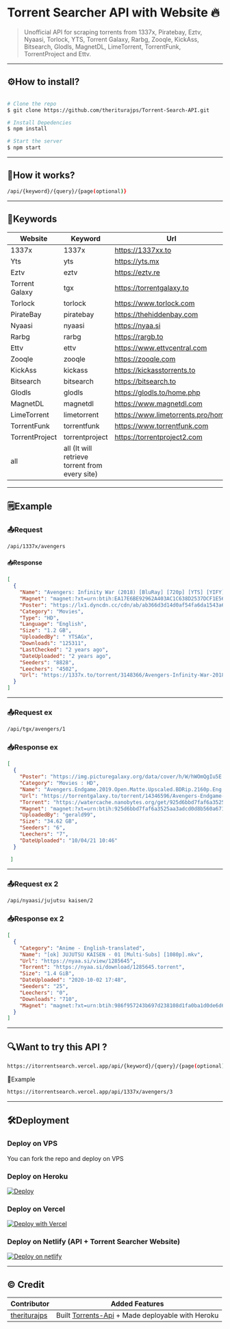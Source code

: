 # Torrent Searcher API with Website 🔥

> Unofficial API for scraping torrents from 1337x, Piratebay, Eztv, Nyaasi, Torlock, YTS, Torrent Galaxy, Rarbg, Zooqle, KickAss, Bitsearch, Glodls, MagnetDL, LimeTorrent, TorrentFunk, TorrentProject and Ettv.

---

## ⚙️How to install?

```sh

# Clone the repo
$ git clone https://github.com/theriturajps/Torrent-Search-API.git

# Install Depedencies
$ npm install

# Start the server
$ npm start

```

---

## 🤔How it works?

```bash
/api/{keyword}/{query}/{page(optional)}

```

---

## 🔏Keywords

| Website        | Keyword                                        | Url                               | Example                                                                                         |
| -------------- | ---------------------------------------------- | --------------------------------- | ----------------------------------------------------------------------------------------------- |
| 1337x          | 1337x                                          | <https://1337xx.to>                 | [/api/1337x/avengers](https://itorrentsearch.vercel.app/api/1337x/avengers)                   |
| Yts            | yts                                            | <https://yts.mx>                    | [/api/yts/avengers](https://itorrentsearch.vercel.app/api/yts/avengers)                       |
| Eztv           | eztv                                           | <https://eztv.re>                   | [/api/eztv/avengers](https://itorrentsearch.vercel.app/api/eztv/avengers)                     |
| Torrent Galaxy | tgx                                            | <https://torrentgalaxy.to>          | [/api/tgx/avengers](https://itorrentsearch.vercel.app/api/tgx/avengers)                       |
| Torlock        | torlock                                        | <https://www.torlock.com>           | [/api/torlock/avengers](https://itorrentsearch.vercel.app/api/torlock/avengers)               |
| PirateBay      | piratebay                                      | <https://thehiddenbay.com>          | [/api/piratebay/avengers](https://itorrentsearch.vercel.app/api/piratebay/avengers)           |
| Nyaasi      | nyaasi                                         | <https://nyaa.si>                   | [/api/nyaasi/umaru](https://itorrentsearch.vercel.app/api/nyaasi/umaru)                       |
| Rarbg          | rarbg                                          | <https://rargb.to>                  | [/api/rarbg/avengers](https://itorrentsearch.vercel.app/api/rarbg/avengers)                   |
| Ettv           | ettv                                           | <https://www.ettvcentral.com>       | [/api/ettv/avengers](https://itorrentsearch.vercel.app/api/ettv/avengers)                     |
| Zooqle         | zooqle                                         | <https://zooqle.com>                | [/api/zooqle/avengers](https://itorrentsearch.vercel.app/api/zooqle/avengers)                 |
| KickAss        | kickass                                        | <https://kickasstorrents.to>        | [/api/kickass/avengers](https://itorrentsearch.vercel.app/api/kickass/avengers)               |
| Bitsearch      | bitsearch                                      | <https://bitsearch.to>              | [/api/bitsearch/avengers](https://itorrentsearch.vercel.app/api/bitsearch/avengers)           |
| Glodls         | glodls                                         | <https://glodls.to/home.php>        | [/api/glodls/avengers](https://itorrentsearch.vercel.app/api/glodls/avengers)                 |
| MagnetDL       | magnetdl                                       | <https://www.magnetdl.com>          | [/api/magnetdl/avengers](https://itorrentsearch.vercel.app/api/magnetdl/avengers)             |
| LimeTorrent    | limetorrent                                    | <https://www.limetorrents.pro/home> | [/api/limetorrent/avengers](https://itorrentsearch.vercel.app/api/limetorrent/avengers)       |
| TorrentFunk    | torrentfunk                                    | <https://www.torrentfunk.com>       | [/api/torrentfunk/avengers](https://itorrentsearch.vercel.app/api/torrentfunk/avengers)       |
| TorrentProject | torrentproject                                 | <https://torrentproject2.com>       | [/api/torrentproject/avengers](https://itorrentsearch.vercel.app/api/torrentproject/avengers) |
| all            | all (It will retrieve torrent from every site) |                                   | [/api/all/avengers](https://itorrentsearch.vercel.app/api/all/avengers)                       |

---

## 🗒️Example

### 📤Request

```bash
/api/1337x/avengers
```

#### 📥Response

```json
[
  {
    "Name": "Avengers: Infinity War (2018) [BluRay] [720p] [YTS] [YIFY]",
    "Magnet": "magnet:?xt=urn:btih:EA17E6BE92962A403AC1C638D2537DCF1E564D26&dn=Avengers%3A+Infinity+War+%282018%29+%5BBluRay%5D+%5B720p%5D+%5BYTS%5D+%5BYIFY%5D&tr=udp%3A%2F%2Ftracker.coppersurfer.tk%3A6969%2Fannounce&tr=udp%3A%2F%2F9.rarbg.com%3A2710%2Fannounce&tr=udp%3A%2F%2Fp4p.arenabg.com%3A1337&tr=udp%3A%2F%2Ftracker.leechers-paradise.org%3A6969&tr=udp%3A%2F%2Ftracker.internetwarriors.net%3A1337&tr=udp%3A%2F%2Ftracker.opentrackr.org%3A1337%2Fannounce&tr=udp%3A%2F%2Ftracker.zer0day.to%3A1337%2Fannounce&tr=udp%3A%2F%2Ftracker.leechers-paradise.org%3A6969%2Fannounce&tr=udp%3A%2F%2Fcoppersurfer.tk%3A6969%2Fannounce",
    "Poster": "https://lx1.dyncdn.cc/cdn/ab/ab366d3d14d0af54fa6da1543a618251.jpg",
    "Category": "Movies",
    "Type": "HD",
    "Language": "English",
    "Size": "1.2 GB",
    "UploadedBy": " YTSAGx",
    "Downloads": "125311",
    "LastChecked": "2 years ago",
    "DateUploaded": "2 years ago",
    "Seeders": "8828",
    "Leechers": "4502",
    "Url": "https://1337x.to/torrent/3148366/Avengers-Infinity-War-2018-BluRay-720p-YTS-YIFY/"
  }
]
```

---

### 📤Request ex

```bash
/api/tgx/avengers/1
```

### 📥Response ex

```json
[
  {
    "Poster": "https://img.picturegalaxy.org/data/cover/h/W/hWOmQgIu5E.jpg",
    "Category": "Movies : HD",
    "Name": "Avengers.Endgame.2019.Open.Matte.Upscaled.BDRip.2160p.Eng.TrueHD.DD5.1.gerald99",
    "Url": "https://torrentgalaxy.to/torrent/14346596/Avengers-Endgame-2019-Open-Matte-Upscaled-BDRip-2160p-Eng-TrueHD-DD5-1-gerald99",
    "Torrent": "https://watercache.nanobytes.org/get/925d6bbd7faf6a3525aa3adcd0d8b560a671f3e6/Avengers.Endgame.2019.Open.Matte.Upscaled.BDRip.2160p.Eng.TrueHD.DD5.1.gerald99",
    "Magnet": "magnet:?xt=urn:btih:925d6bbd7faf6a3525aa3adcd0d8b560a671f3e6&dn=Avengers.Endgame.2019.Open.Matte.Upscaled.BDRip.2160p.Eng.TrueHD.DD5.1.gerald99&tr=udp%3A%2F%2Ftracker.tiny-vps.com%3A6969%2Fannounce&tr=udp%3A%2F%2Ffasttracker.foreverpirates.co%3A6969%2Fannounce&tr=udp%3A%2F%2Ftracker.opentrackr.org%3A1337%2Fannounce&tr=udp%3A%2F%2Fexplodie.org%3A6969%2Fannounce&tr=udp%3A%2F%2Fopen.stealth.si%3A80%2Fannounce&tr=udp%3A%2F%2Ftracker.cyberia.is%3A6969%2Fannounce&tr=udp%3A%2F%2Fipv4.tracker.harry.lu%3A80%2Fannounce&tr=udp%3A%2F%2Ftracker.uw0.xyz%3A6969%2Fannounce&tr=udp%3A%2F%2Ftracker.dler.org%3A6969%2Fannounce&tr=udp%3A%2F%2F9.rarbg.to%3A2710%2Fannounce",
    "UploadedBy": "gerald99",
    "Size": "34.62 GB",
    "Seeders": "6",
    "Leechers": "7",
    "DateUploaded": "10/04/21 10:46"
  }

 ]
```

---

### 📤Request ex 2

```bash
/api/nyaasi/jujutsu kaisen/2
```

### 📥Response ex 2

```json
[
  {
    "Category": "Anime - English-translated",
    "Name": "[ok] JUJUTSU KAISEN - 01 [Multi-Subs] [1080p].mkv",
    "Url": "https://nyaa.si/view/1285645",
    "Torrent": "https://nyaa.si/download/1285645.torrent",
    "Size": "1.4 GiB",
    "DateUploaded": "2020-10-02 17:48",
    "Seeders": "25",
    "Leechers": "0",
    "Downloads": "710",
    "Magnet": "magnet:?xt=urn:btih:986f957243b697d238108d1fa0ba1d0de6d602aa&dn=%5Bok%5D%20JUJUTSU%20KAISEN%20-%2001%20%5BMulti-Subs%5D%20%5B1080p%5D.mkv&tr=http%3A%2F%2Fnyaa.tracker.wf%3A7777%2Fannounce&tr=udp%3A%2F%2Fopen.stealth.si%3A80%2Fannounce&tr=udp%3A%2F%2Ftracker.opentrackr.org%3A1337%2Fannounce&tr=udp%3A%2F%2Ftracker.coppersurfer.tk%3A6969%2Fannounce&tr=udp%3A%2F%2Fexodus.desync.com%3A6969%2Fannounce"
  }
]
```

---

## 🔍Want to try this API ?

```bash
https://itorrentsearch.vercel.app/api/{keyword}/{query}/{page(optional)}
```

🔰Example

```bash
https://itorrentsearch.vercel.app/api/1337x/avengers/3
```

---

## 🛠️Deployment

### Deploy on VPS

You can fork the repo and deploy on VPS

### Deploy on Heroku

[![Deploy](https://svgshare.com/i/dxN.svg)](https://heroku.com/deploy?template=https://github.com/theriturajps/Torrent-Search-API)

### Deploy on Vercel

[![Deploy with Vercel](https://svgshare.com/i/dzC.svg)](https://vercel.com/new/clone?repository-url=https%3A%2F%2Fgithub.com%2Ftheriturajps%2FTorrent-Search-API%2Ftree%2Fvercel)

### Deploy on Netlify (API + Torrent Searcher Website)

[![Deploy on netlify](https://svgshare.com/i/dwj.svg)](https://github.com/theriturajps/Torrent-Search-API/tree/netlify)

---

## ©️ Credit

| Contributor | Added Features |
| ----------- | ----------- |
| [theriturajps](https://github.com/theriturajps) | Built [Torrents-Api](https://github.com/theriturajps/Torrent-Search-API) + Made deployable with Heroku |
